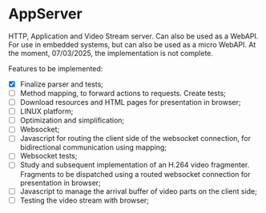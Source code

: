 # AppServer
HTTP, Application and Video Stream server. Can also be used as a WebAPI.
For use in embedded systems, but can also be used as a micro WebAPI.
At the moment, 07/03/2025, the implementation is not complete.

Features to be implemented:

- [x] Finalize parser and tests;
- [ ] Method mapping, to forward actions to requests. Create tests;
- [ ] Download resources and HTML pages for presentation in browser;
- [ ] LINUX platform;
- [ ] Optimization and simplification;
- [ ] Websocket;
- [ ] Javascript for routing the client side of the websocket connection, for bidirectional communication using mapping;
- [ ] Websocket tests;
- [ ] Study and subsequent implementation of an H.264 video fragmenter. Fragments to be dispatched using a routed websocket connection for presentation in browser;
- [ ] Javascript to manage the arrival buffer of video parts on the client side;
- [ ] Testing the video stream with browser;
